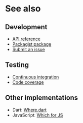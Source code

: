 # See also

## Development
- [API reference](https://dev.belin.io/which.php/api)
- [Packagist package](https://packagist.org/packages/cedx/which)
- [Submit an issue](https://github.com/cedx/which.php/issues)

## Testing
- [Continuous integration](https://github.com/cedx/which.php/actions)
- [Code coverage](https://coveralls.io/github/cedx/which.php/)

## Other implementations
- Dart: [Where.dart](https://dev.belin.io/where.dart)
- JavaScript: [Which for JS](https://dev.belin.io/which.js)
